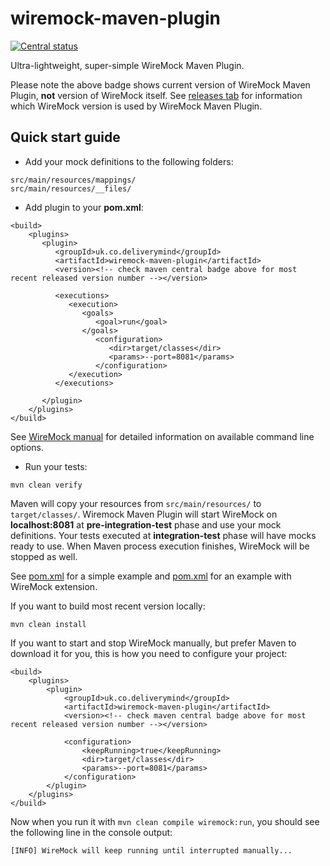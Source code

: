 # wiremock-maven-plugin

[![Central status](https://maven-badges.herokuapp.com/maven-central/uk.co.deliverymind/wiremock-maven-plugin/badge.svg)](https://maven-badges.herokuapp.com/maven-central/uk.co.deliverymind/wiremock-maven-plugin)

Ultra-lightweight, super-simple WireMock Maven Plugin.
 
Please note the above badge shows current version of WireMock Maven Plugin, **not** version of WireMock itself. See [releases tab](https://github.com/deliverymind/wiremock-maven-plugin/releases) for information which WireMock version is used by WireMock Maven Plugin.

## Quick start guide

- Add your mock definitions to the following folders:

```
src/main/resources/mappings/
src/main/resources/__files/
```

- Add plugin to your **pom.xml**:

```
<build>
    <plugins>
       <plugin>
          <groupId>uk.co.deliverymind</groupId>
          <artifactId>wiremock-maven-plugin</artifactId>          
          <version><!-- check maven central badge above for most recent released version number --></version>
          
          <executions>
             <execution>
                <goals>
                   <goal>run</goal>
                </goals>
                   <configuration>
                      <dir>target/classes</dir>
                      <params>--port=8081</params>
                   </configuration>
             </execution>
          </executions>
          
       </plugin>   
    </plugins>
</build>
```

See [WireMock manual](http://wiremock.org/docs/running-standalone/) for detailed information on available command line options.

- Run your tests:

`mvn clean verify`

Maven will copy your resources from `src/main/resources/` to `target/classes/`. Wiremock Maven Plugin will start WireMock on **localhost:8081** at **pre-integration-test** phase and use your mock definitions. Your tests executed at **integration-test** phase will have mocks ready to use. When Maven process execution finishes, WireMock will be stopped as well.

See [pom.xml](https://github.com/deliverymind/wiremock-maven-plugin/blob/master/src/it/core/pom.xml) for a simple example and [pom.xml](https://github.com/deliverymind/wiremock-maven-plugin/blob/master/src/it/ext/pom.xml) for an example with WireMock extension. 

If you want to build most recent version locally:

`mvn clean install`

If you want to start and stop WireMock manually, but prefer Maven to download it for you, this is how you need to configure your project:
  
```
<build>
    <plugins>
        <plugin>
            <groupId>uk.co.deliverymind</groupId>
            <artifactId>wiremock-maven-plugin</artifactId>
            <version><!-- check maven central badge above for most recent released version number --></version>
            
            <configuration>
                <keepRunning>true</keepRunning>
                <dir>target/classes</dir>
                <params>--port=8081</params>
            </configuration>
        </plugin>
    </plugins>
</build>
```

Now when you run it with `mvn clean compile wiremock:run`, you should see the following line in the console output:

```
[INFO] WireMock will keep running until interrupted manually...
```